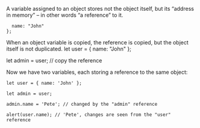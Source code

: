 A variable assigned to an object stores not the object itself, but its “address in memory” – in other words “a reference” to it.

```let user = {
  name: "John"
};
```

When an object variable is copied, the reference is copied, but the object itself is not duplicated.
let user = { name: "John" };

let admin = user; // copy the reference

Now we have two variables, each storing a reference to the same object:

```
let user = { name: 'John' };

let admin = user;

admin.name = 'Pete'; // changed by the "admin" reference

alert(user.name); // 'Pete', changes are seen from the "user" reference
```
